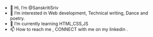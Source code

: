 - 👋 Hi, I’m @SanskritiSriv
- 👀 I’m interested in Web development, Technical writing, Dance and poetry.
- 🌱 I’m currently learning HTML,CSS,JS
- 📫 How to reach me , CONNECT with me on my linkedin .

<!---
SanskritiSriv/SanskritiSriv is a ✨ special ✨ repository because its `README.md` (this file) appears on your GitHub profile.
You can click the Preview link to take a look at your changes.
--->
